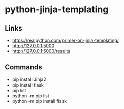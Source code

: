 # python-jinja-templating

## Links
- https://realpython.com/primer-on-jinja-templating/
- http://127.0.0.1:5000
- http://127.0.0.1:5000/results

## Commands
- pip install Jinja2
- pip install flask
- pip list
- python -m pip list
- python -m pip install flask

